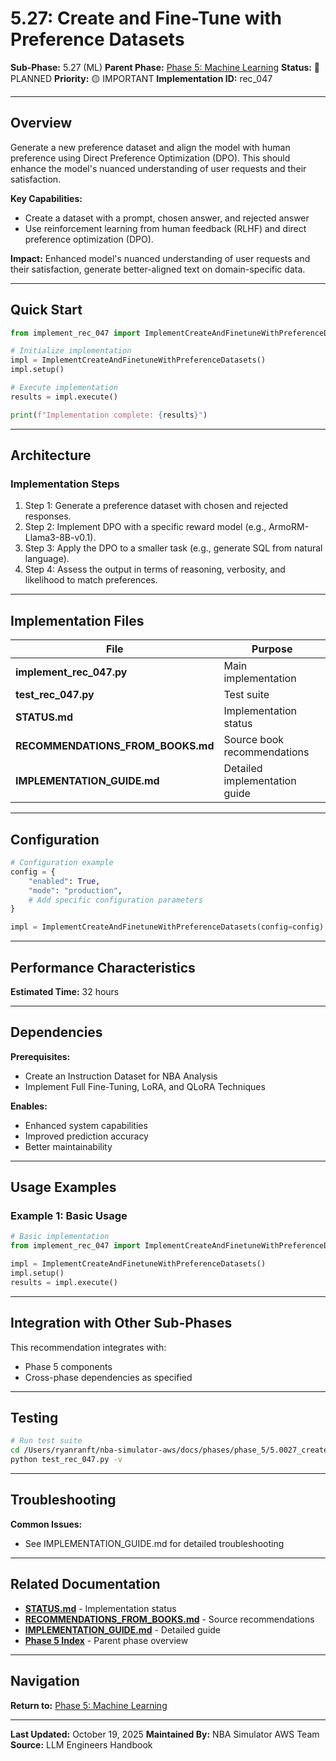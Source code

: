 # 5.27: Create and Fine-Tune with Preference Datasets

**Sub-Phase:** 5.27 (ML)
**Parent Phase:** [Phase 5: Machine Learning](../PHASE_5_INDEX.md)
**Status:** 🔵 PLANNED
**Priority:** 🟡 IMPORTANT
**Implementation ID:** rec_047

---

## Overview

Generate a new preference dataset and align the model with human preference using Direct Preference Optimization (DPO). This should enhance the model's nuanced understanding of user requests and their satisfaction.

**Key Capabilities:**
- Create a dataset with a prompt, chosen answer, and rejected answer
- Use reinforcement learning from human feedback (RLHF) and direct preference optimization (DPO).

**Impact:**
Enhanced model's nuanced understanding of user requests and their satisfaction, generate better-aligned text on domain-specific data.

---

## Quick Start

```python
from implement_rec_047 import ImplementCreateAndFinetuneWithPreferenceDatasets

# Initialize implementation
impl = ImplementCreateAndFinetuneWithPreferenceDatasets()
impl.setup()

# Execute implementation
results = impl.execute()

print(f"Implementation complete: {results}")
```

---

## Architecture

### Implementation Steps

1. Step 1: Generate a preference dataset with chosen and rejected responses.
2. Step 2: Implement DPO with a specific reward model (e.g., ArmoRM-Llama3-8B-v0.1).
3. Step 3: Apply the DPO to a smaller task (e.g., generate SQL from natural language).
4. Step 4: Assess the output in terms of reasoning, verbosity, and likelihood to match preferences.

---

## Implementation Files

| File | Purpose |
|------|---------|
| **implement_rec_047.py** | Main implementation |
| **test_rec_047.py** | Test suite |
| **STATUS.md** | Implementation status |
| **RECOMMENDATIONS_FROM_BOOKS.md** | Source book recommendations |
| **IMPLEMENTATION_GUIDE.md** | Detailed implementation guide |

---

## Configuration

```python
# Configuration example
config = {
    "enabled": True,
    "mode": "production",
    # Add specific configuration parameters
}

impl = ImplementCreateAndFinetuneWithPreferenceDatasets(config=config)
```

---

## Performance Characteristics

**Estimated Time:** 32 hours

---

## Dependencies

**Prerequisites:**
- Create an Instruction Dataset for NBA Analysis
- Implement Full Fine-Tuning, LoRA, and QLoRA Techniques

**Enables:**
- Enhanced system capabilities
- Improved prediction accuracy
- Better maintainability

---

## Usage Examples

### Example 1: Basic Usage

```python
# Basic implementation
from implement_rec_047 import ImplementCreateAndFinetuneWithPreferenceDatasets

impl = ImplementCreateAndFinetuneWithPreferenceDatasets()
impl.setup()
results = impl.execute()
```

---

## Integration with Other Sub-Phases

This recommendation integrates with:
- Phase 5 components
- Cross-phase dependencies as specified

---

## Testing

```bash
# Run test suite
cd /Users/ryanranft/nba-simulator-aws/docs/phases/phase_5/5.0027_create_and_fine-tune_with_preference_datasets
python test_rec_047.py -v
```

---

## Troubleshooting

**Common Issues:**
- See IMPLEMENTATION_GUIDE.md for detailed troubleshooting

---

## Related Documentation

- **[STATUS.md](STATUS.md)** - Implementation status
- **[RECOMMENDATIONS_FROM_BOOKS.md](RECOMMENDATIONS_FROM_BOOKS.md)** - Source recommendations
- **[IMPLEMENTATION_GUIDE.md](IMPLEMENTATION_GUIDE.md)** - Detailed guide
- **[Phase 5 Index](../PHASE_5_INDEX.md)** - Parent phase overview

---

## Navigation

**Return to:** [Phase 5: Machine Learning](../PHASE_5_INDEX.md)

---

**Last Updated:** October 19, 2025
**Maintained By:** NBA Simulator AWS Team
**Source:** LLM Engineers Handbook
